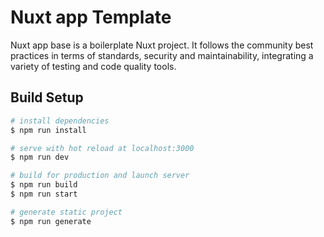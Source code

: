 # Nuxt app Template
Nuxt app base is a boilerplate Nuxt project. It follows the community best practices in terms of standards, security and maintainability, integrating a variety of testing and code quality tools.
## Build Setup

``` bash
# install dependencies
$ npm run install

# serve with hot reload at localhost:3000
$ npm run dev

# build for production and launch server
$ npm run build
$ npm run start

# generate static project
$ npm run generate
```
